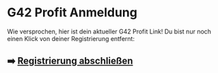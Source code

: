 # G42 Profit Anmeldung

Wie versprochen, hier ist dein aktueller  G42 Profit  Link!
Du bist nur noch einen Klick von deiner Registrierung entfernt:

## ➡️ [Registrierung abschließen](https://t.co/AbInNqGd8v)